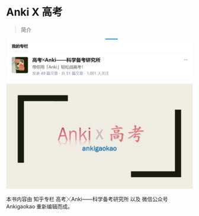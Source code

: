# Anki X 高考
> 简介

![](.gitbook/assets/tim-jie-tu-20180912201641.png)

![](.gitbook/assets/tou-xiang.jpg)

本书内容由
知乎专栏
高考╳Anki——科学备考研究所
以及
微信公众号
 Ankigaokao 
重新编辑而成。


